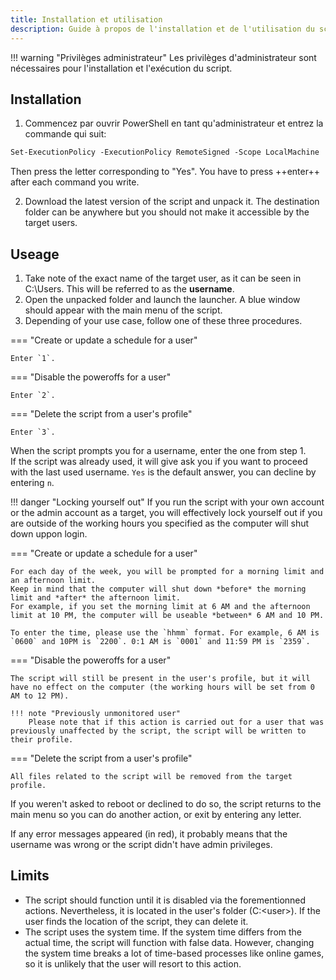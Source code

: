 ```yaml
---
title: Installation et utilisation
description: Guide à propos de l'installation et de l'utilisation du script. 
---
```


!!! warning "Privilèges administrateur"
    Les privilèges d'administrateur sont nécessaires pour l'installation et l'exécution du script.

## Installation

1. Commencez par ouvrir PowerShell en tant qu'administrateur et entrez la commande qui suit:
```ps
Set-ExecutionPolicy -ExecutionPolicy RemoteSigned -Scope LocalMachine
```
Then press the letter corresponding to "Yes". You have to press ++enter++ after each command you write.

2. Download the latest version of the script and unpack it. The destination folder can be anywhere but you should not make it accessible by the target users. 

## Useage

1. Take note of the exact name of the target user, as it can be seen in C:\Users\. This will be referred to as the **username**. 
2. Open the unpacked folder and launch the launcher. A blue window should appear with the main menu of the script. 
3. Depending of your use case, follow one of these three procedures.

=== "Create or update a schedule for a user"
    
    Enter `1`.

=== "Disable the poweroffs for a user"

    Enter `2`.

=== "Delete the script from a user's profile"

    Enter `3`.

When the script prompts you for a username, enter the one from step 1. <br>
If the script was already used, it will give ask you if you want to proceed with the last used username. `Yes` is the default answer, you can decline by entering `n`.

!!! danger "Locking yourself out"
    If you run the script with your own account or the admin account as a target, you will effectively lock yourself out if you are outside of the working hours you specified as the computer will shut down uppon login.

=== "Create or update a schedule for a user"

    For each day of the week, you will be prompted for a morning limit and an afternoon limit.
    Keep in mind that the computer will shut down *before* the morning limit and *after* the afternoon limit. 
    For example, if you set the morning limit at 6 AM and the afternoon limit at 10 PM, the computer will be useable *between* 6 AM and 10 PM. 

    To enter the time, please use the `hhmm` format. For example, 6 AM is `0600` and 10PM is `2200`. 0:1 AM is `0001` and 11:59 PM is `2359`. 

=== "Disable the poweroffs for a user"

    The script will still be present in the user's profile, but it will have no effect on the computer (the working hours will be set from 0 AM to 12 PM). 

    !!! note "Previously unmonitored user"
        Please note that if this action is carried out for a user that was previously unaffected by the script, the script will be written to their profile.

=== "Delete the script from a user's profile"

    All files related to the script will be removed from the target profile.

If you weren't asked to reboot or declined to do so, the script returns to the main menu so you can do another action, or exit by entering any letter. 

If any error messages appeared (in red), it probably means that the username was wrong or the script didn't have admin privileges.

## Limits

- The script should function until it is disabled via the forementionned actions. Nevertheless, it is located in the user's folder (C:\<user>). If the user finds the location of the script, they can delete it. 
- The script uses the system time. If the system time differs from the actual time, the script will function with false data. However, changing the system time breaks a lot of time-based processes like online games, so it is unlikely that the user will resort to this action. 

